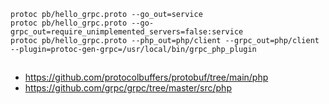 ```
protoc pb/hello_grpc.proto --go_out=service
protoc pb/hello_grpc.proto --go-grpc_out=require_unimplemented_servers=false:service
protoc pb/hello_grpc.proto --php_out=php/client --grpc_out=php/client --plugin=protoc-gen-grpc=/usr/local/bin/grpc_php_plugin
```

##
- https://github.com/protocolbuffers/protobuf/tree/main/php
- https://github.com/grpc/grpc/tree/master/src/php
